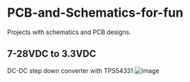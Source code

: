 # PCB-and-Schematics-for-fun
Projects with schematics and PCB designs.
## 7-28VDC to 3.3VDC
DC-DC step down converter with TPS54331
![image](https://github.com/user-attachments/assets/864dff21-556d-44e6-ad89-650547bd02e6)


